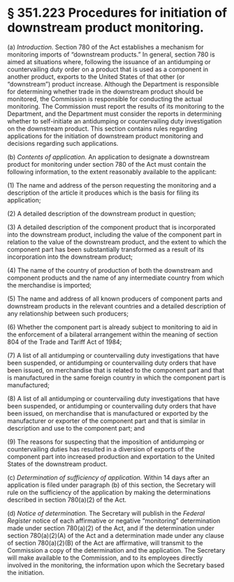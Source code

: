 # § 351.223   Procedures for initiation of downstream product monitoring.

(a) *Introduction.* Section 780 of the Act establishes a mechanism for monitoring imports of “downstream products.” In general, section 780 is aimed at situations where, following the issuance of an antidumping or countervailing duty order on a product that is used as a component in another product, exports to the United States of that other (or “downstream”) product increase. Although the Department is responsible for determining whether trade in the downstream product should be monitored, the Commission is responsible for conducting the actual monitoring. The Commission must report the results of its monitoring to the Department, and the Department must consider the reports in determining whether to self-initiate an antidumping or countervailing duty investigation on the downstream product. This section contains rules regarding applications for the initiation of downstream product monitoring and decisions regarding such applications.


(b) *Contents of application.* An application to designate a downstream product for monitoring under section 780 of the Act must contain the following information, to the extent reasonably available to the applicant:


(1) The name and address of the person requesting the monitoring and a description of the article it produces which is the basis for filing its application;


(2) A detailed description of the downstream product in question;


(3) A detailed description of the component product that is incorporated into the downstream product, including the value of the component part in relation to the value of the downstream product, and the extent to which the component part has been substantially transformed as a result of its incorporation into the downstream product;


(4) The name of the country of production of both the downstream and component products and the name of any intermediate country from which the merchandise is imported;


(5) The name and address of all known producers of component parts and downstream products in the relevant countries and a detailed description of any relationship between such producers;


(6) Whether the component part is already subject to monitoring to aid in the enforcement of a bilateral arrangement within the meaning of section 804 of the Trade and Tariff Act of 1984;


(7) A list of all antidumping or countervailing duty investigations that have been suspended, or antidumping or countervailing duty orders that have been issued, on merchandise that is related to the component part and that is manufactured in the same foreign country in which the component part is manufactured;


(8) A list of all antidumping or countervailing duty investigations that have been suspended, or antidumping or countervailing duty orders that have been issued, on merchandise that is manufactured or exported by the manufacturer or exporter of the component part and that is similar in description and use to the component part; and


(9) The reasons for suspecting that the imposition of antidumping or countervailing duties has resulted in a diversion of exports of the component part into increased production and exportation to the United States of the downstream product.


(c) *Determination of sufficiency of application.* Within 14 days after an application is filed under paragraph (b) of this section, the Secretary will rule on the sufficiency of the application by making the determinations described in section 780(a)(2) of the Act.


(d) *Notice of determination.* The Secretary will publish in the _Federal Register_ notice of each affirmative or negative “monitoring” determination made under section 780(a)(2) of the Act, and if the determination under section 780(a)(2)(A) of the Act and a determination made under any clause of section 780(a)(2)(B) of the Act are affirmative, will transmit to the Commission a copy of the determination and the application. The Secretary will make available to the Commission, and to its employees directly involved in the monitoring, the information upon which the Secretary based the initiation.




